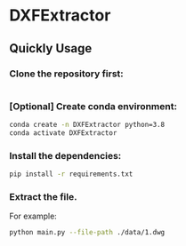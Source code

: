 # DXFExtractor

## Quickly Usage
### Clone the repository first:
```bash

```
### [Optional] Create conda environment:
```bash
conda create -n DXFExtractor python=3.8
conda activate DXFExtractor
```
### Install the dependencies:
```bash
pip install -r requirements.txt
```
### Extract the file.
For example:
```bash
python main.py --file-path ./data/1.dwg
```
